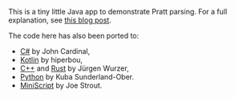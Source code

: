 This is a tiny little Java app to demonstrate Pratt parsing. For a full
explanation, see [this blog post][blog].

[blog]: http://journal.stuffwithstuff.com/2011/03/19/pratt-parsers-expression-parsing-made-easy/

The code here has also been ported to:
- [C#][csharp] by John Cardinal,
- [Kotlin][kotlin] by hiperbou,
- [C++][cpp] and [Rust][rust] by Jürgen Wurzer,
- [Python][python] by Kuba Sunderland-Ober.
- [MiniScript][miniscript] by Joe Strout.

[csharp]: https://github.com/jfcardinal/BantamCs
[kotlin]: https://github.com/hiperbou/bantam-kotlin
[cpp]: https://github.com/jwurzer/bantam-cpp
[rust]: https://github.com/jwurzer/bantam-rust
[python]: https://github.com/KubaO/pybantam
[miniscript]: https://github.com/JoeStrout/bantam-miniscript
